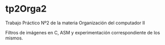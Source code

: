 # tp2Orga2
Trabajo Práctico Nº2 de la materia Organización del computador II

Filtros de imágenes en C, ASM y experimentación correspondiente de los mismos.
